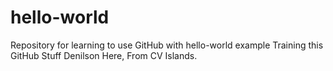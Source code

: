 # hello-world
Repository for learning to use GitHub with hello-world example
Training this GitHub Stuff
Denilson Here, From CV Islands.
